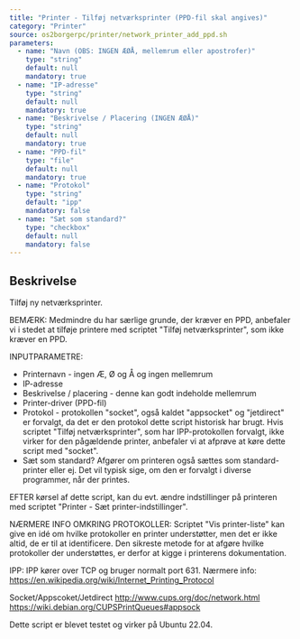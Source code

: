 ```yaml
---
title: "Printer - Tilføj netværksprinter (PPD-fil skal angives)"
category: "Printer"
source: os2borgerpc/printer/network_printer_add_ppd.sh
parameters:
  - name: "Navn (OBS: INGEN ÆØÅ, mellemrum eller apostrofer)"
    type: "string"
    default: null
    mandatory: true
  - name: "IP-adresse"
    type: "string"
    default: null
    mandatory: true
  - name: "Beskrivelse / Placering (INGEN ÆØÅ)"
    type: "string"
    default: null
    mandatory: true
  - name: "PPD-fil"
    type: "file"
    default: null
    mandatory: true
  - name: "Protokol"
    type: "string"
    default: "ipp"
    mandatory: false
  - name: "Sæt som standard?"
    type: "checkbox"
    default: null
    mandatory: false
---
```


## Beskrivelse
Tilføj ny netværksprinter.

BEMÆRK: Medmindre du har særlige grunde, der kræver en PPD, anbefaler vi i stedet at tilføje printere med scriptet "Tilføj netværksprinter", som ikke kræver en PPD.

INPUTPARAMETRE:

* Printernavn - ingen Æ, Ø og Å og ingen mellemrum
* IP-adresse
* Beskrivelse / placering  - denne kan godt indeholde mellemrum
* Printer-driver (PPD-fil)
* Protokol - protokollen "socket", også kaldet "appsocket" og "jetdirect" er forvalgt, da det er den protokol dette script historisk har brugt. 
  Hvis scriptet "Tilføj netværksprinter", som har IPP-protokollen forvalgt, ikke virker for den pågældende printer, anbefaler vi at afprøve at køre dette script med "socket".
* Sæt som standard? Afgører om printeren også sættes som standard-printer eller ej. Det vil typisk sige, om den er forvalgt i diverse programmer, når der printes.

EFTER kørsel af dette script, kan du evt. ændre indstillinger på printeren med scriptet "Printer - Sæt printer-indstillinger".

NÆRMERE INFO OMKRING PROTOKOLLER:
Scriptet "Vis printer-liste" kan give en idé om hvilke protokoller en printer understøtter, men det er ikke altid, de er til at identificere. Den sikreste metode for at afgøre hvilke protokoller der understøttes, er derfor at kigge i printerens dokumentation.

IPP:
IPP  kører over TCP og bruger normalt port 631.
Nærmere info: https://en.wikipedia.org/wiki/Internet_Printing_Protocol

Socket/Appscoket/Jetdirect
http://www.cups.org/doc/network.html
https://wiki.debian.org/CUPSPrintQueues#appsock


Dette script er blevet testet og virker på Ubuntu 22.04.